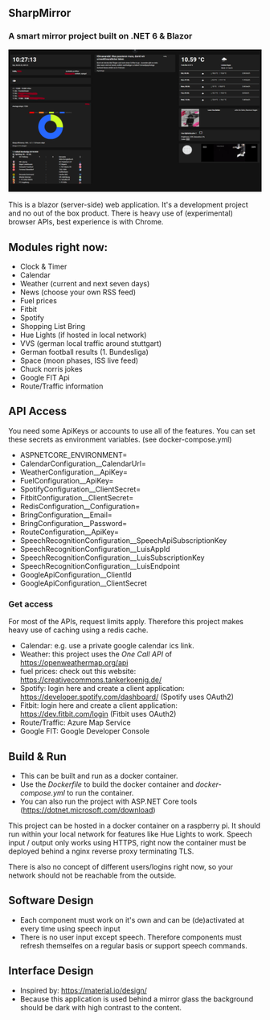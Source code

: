## SharpMirror
### A smart mirror project built on .NET 6 & Blazor

![screenshot example](https://github.com/senj/SharpMirror/blob/master/Documentation/example_2.png "Screenhot example")

This is a blazor (server-side) web application.
It's a development project and no out of the box product.
There is heavy use of (experimental) browser APIs, best experience is with Chrome.

## Modules right now:
- Clock & Timer
- Calendar
- Weather (current and next seven days)
- News (choose your own RSS feed)
- Fuel prices
- Fitbit
- Spotify
- Shopping List Bring
- Hue Lights (if hosted in local network)
- VVS (german local traffic around stuttgart)
- German football results (1. Bundesliga)
- Space (moon phases, ISS live feed)
- Chuck norris jokes
- Google FIT Api
- Route/Traffic information

## API Access
You need some ApiKeys or accounts to use all of the features.
You can set these secrets as environment variables. (see docker-compose.yml)

- ASPNETCORE_ENVIRONMENT=
- CalendarConfiguration__CalendarUrl=
- WeatherConfiguration__ApiKey=
- FuelConfiguration__ApiKey=
- SpotifyConfiguration__ClientSecret=
- FitbitConfiguration__ClientSecret=
- RedisConfiguration__Configuration=
- BringConfiguration__Email=
- BringConfiguration__Password=
- RouteConfiguration__ApiKey=
- SpeechRecognitionConfiguration__SpeechApiSubscriptionKey
- SpeechRecognitionConfiguration__LuisAppId
- SpeechRecognitionConfiguration__LuisSubscriptionKey
- SpeechRecognitionConfiguration__LuisEndpoint
- GoogleApiConfiguration__ClientId
- GoogleApiConfiguration__ClientSecret

### Get access
For most of the APIs, request limits apply. Therefore this project makes heavy use of caching using a redis cache. 
- Calendar: e.g. use a private google calendar ics link.
- Weather: this project uses the *One Call API* of https://openweathermap.org/api
- fuel prices: check out this website: https://creativecommons.tankerkoenig.de/
- Spotify: login here and create a client application: https://developer.spotify.com/dashboard/ (Spotify uses OAuth2)
- Fitbit: login here and create a client application: https://dev.fitbit.com/login (Fitbit uses OAuth2)
- Route/Traffic: Azure Map Service
- Google FIT: Google Developer Console

## Build & Run
- This can be built and run as a docker container.
- Use the *Dockerfile* to build the docker container and *docker-compose.yml* to run the container.
- You can also run the project with ASP.NET Core tools (https://dotnet.microsoft.com/download)

This project can be hosted in a docker container on a raspberry pi. It should run within your local network for features like Hue Lights to work.
Speech input / output only works using HTTPS, right now the container must be deployed behind a nginx reverse proxy terminating TLS. 

There is also no concept of different users/logins right now, so your network should not be reachable from the outside.

## Software Design
- Each component must work on it's own and can be (de)activated at every time using speech input
- There is no user input except speech. Therefore components must refresh themselfes on a regular basis or support speech commands.

## Interface Design
- Inspired by: https://material.io/design/
- Because this application is used behind a mirror glass the background should be dark with high contrast to the content. 
